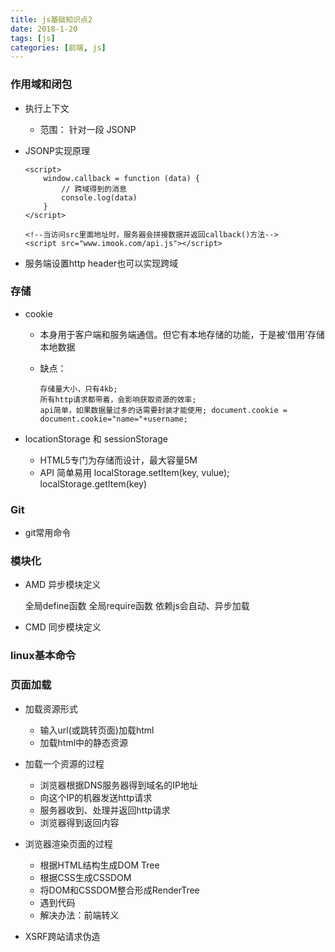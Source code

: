 ```yaml
---
title: js基础知识点2
date: 2018-1-20
tags: [js]
categories: [前端, js]
---
```


### 作用域和闭包
- 执行上下文

    - 范围： 针对一段<script>或者一个函数里面都会生成一个执行上下文
    - 全局：针对<script>生成全局上下文，进行全局的变量定义、函数声明
    - 函数：在函数内部，进行局部的变量定义、函数声明、this赋值、arguments赋值
    
    ```
    console.log(a); //undefined
    var a = 100;
    
    fn('yang');
    function fn (name) {
        age = 20;
        console.log(name, age);
        var age;
    }
    //"yang" 20
    ```

- this    
    this要在执行时才能确认值，定义时无法确认
    this执行的四种场景
    - 构造函数执行 
    - 作为对象属性执行 
    - 作为普通函数执行 this指向window
    - call, applay, bind
    
    ```
    //作为构造函数执行
    function Name(name) {
        this.name = name;
        this.printName = function () {
            console.log(this.name)
        }
    };
    var newFn = new Name("yang");
    newFn();
    
    
    作为对象属性，this指向该对象
    var a = {
        name: 'A',
        fn: function () {
            console.log(this.name, this.class)
        },
        class: "classB"
    }
    a.fn() //A  this==a 
    
    //
    a.fn.call({name: "B"}) //this == {name: "B"}
    
    //作为普通函数执行
    var fn1 = a.fn;  //this == window
    fn1()
    
    //call
    function fn1 (name, age) {
        alert(name);
        console.log(this);
    }
    fn1.call({x:100}, "zhangsan", 20)
    fn1.apply({x:100}, ["yang", 20]) //传参写法不一样
    
    //bind
    var fn2 = function (name, age) {
        console.log(name + ':' + age);
        console.log(this);
    }.bind({x:'12'});
    fn2("yang", 20);
    ```
    
- 作用域
    
    ```对于函数作用域，
    
    //函数和全局作用域
    var a = 100;
    function fn() {
        var a = 200;
        console.log('fn', a); 
    }
    
    console.log('global', a); //global 100
    fn();  //fn 200
    
    <!--函数作用域-->
    function fn() {
        var b = 200;
        console.log('fn', b);
    }
    
    console.log('global', b); //error
    ```
- 自由变量： 当前作用域没有定义的变量，即“自由变量”

    ```
    var a = 100;
    function name () {
        var b = 300;
        //当前作用域没有定义的变量，即“自由变量”
        console.log(a);
        
        console.log(b);
    }
    name (); //100 300
    ```

- 作用域链

    ```
    var a = 100;
    function F1() {
        var b = 200;
        function F2() {
            var c = 300;
            console.log(a);
            console.log(b);
            console.log(c);
        }
        F2(); // 100 200 300
    } 
    F1()  //100 200 300 
    ```

- 闭包

    - 使用场景1：函数作为返回值
    
        ```
        function fn1 () {
            var a = 100;
            return function () {
                console.log(a)
            }
        }
        var a = 200;
        var fn2 = fn1();
        fn2 (); //100
        ```
    - 使用场景2：函数作为参数传递
    
        ```
        function fn1 () {
            var a = 100;
            return function () {
                console.log(a)
            }
        }
        
        var fn2 = fn1();
        
        function fn3 (fn) {
            var a = 200;
            fn();
        }
        
        fn3(fn2); //100
        ```       

### 异步和单线程
- **异步**
    - 同步和异步的区别:
    同步会阻塞程序的执行，同步相当于alert,一件事完成之后才做另一件事。
    
        ```
        //异步
        console.log ('100');
        setTimeout(function () {
            console.log('200');
            
        }, 1000);
        console.log('300');
        
        //同步
        console.log('100');
        alert('200');
        console.log('300');
        ```
    - 异步使用场景
        - 定时任务 setTimeout setInterval
        - 网络请求 ajax 动态图片加载
        - 事件绑定
- **单线程**    
    - 一次只能干一件事


### 日期
常用的获取日期

    // 获取当前时间的毫秒数
    Date.now() 
    
    
    //获取当前时间
    dt1 = new Date(); 
    
    //获取dt1时间的毫秒数
    dt1.getTime(); 
    
    //获取dt1的年份
    dt1.getFullYear();
    
    //获取dt1的月份 0-11
    dt1.getMonth();
    
    //获取dt1的日期1-31
    dt1.getDate()
    
    //获取dt1的时间
    dt1.getHours()
    dt1.getMinutes()
    dt1.getSeconds()
     
    ```
    
### Math.random()
0~1之间的小数，且长度随机

```
获取位数一致的随机数
var random = Math.random() + '0000000000';
random = random.slice(0, 10);
console.log(random);

```


### 数组API

- forEach
- every: 所有元素都必须满足条件才会返回true
    
    ```
    var arr= [1, 2, 3, 4, 5];
    var result = arr.every(function (item) {
        if (item < 4){
            return item;
        }  
    });
    console.log(result); //false
    }
    ```
- some: 有元素满足条件就会返回true
- sort 排序
- map：重新组装元素生成新的数组

    ```
    var arr= [1, 2, 3, 4, 5];
    var result = arr.map(function (item) {
        return "<span>" + item + "</span>"
    });
    console.log(result); 
    ```
- filter

### 对象API
- for in


### DOM操作 Document object model
- DOM本质 

    浏览器把html文本结构化成浏览器可识别和js可操作的一种模型。树结构
- DOM操作
    - DOM节点操作
        - 获取节点信息
            ```
            var dom1 = document.getElementById('name'); //元素
            document.getElementsByClassName('name')//集合
            document.getElementsByTagName('p')//集合
            document.querySelectorAll('div')//集合
            
            //property:js对象中的标准属性的获取和修改
            dom1.style.width;
            dom1.className
            dom1.nodeName
            
            //attribute： html标签属性的获取和修改
            dom1.getAttribute('data-name');
            dom1.setAttribute('data-name', 20);
            
            dom1.getAttribute('style');
            dom1.setAttribute('style', "font-size:20px");
            
            ```
        - 新增节点元素
        
            ```
            <div id="name"></div>
            <p id="class">111</p
            var div1 = document.getElementById('name');
            //新增节点
            var p1 = document.createElement('p');
            p1.innerHtml = 'yang';
            //添加节点
            p1.appendChild(div1);
            
            //移动已有节点
            var p2 = document.getElementById('class');
            div1.appendChild(p2);
            
            //获取父元素
            var parent = div1.parentElement; 
            
            //获取子元素
            var children = div1.childNodes; //列表
            
            //删除子元素
            div1.removeChild(children[0])
            
            ```

        - 获取父元素 div1.parentElement
        - 获取子元素 div1.childNodes //列表
        - 删除节点 removeChild
            
### BOM browser object model
- 检测浏览器的类型
    - navigator 浏览器相关信息
    ```
    // 判断是否是chrome浏览器
    var ua = navigator.userAgent;
    ua.indexOf('Chrome') > 0
    ```
    - screen 获取屏幕的宽和高
    
    ```
    screen.width
    screen.height
    ```
- 拆解URL各个部分
    - location
    
    ```
    http://tieba.baidu.com/f?kw=ireader&fr=index&red_tag=w2931729402
    hash:""
    host:"tieba.baidu.com" //域名
    hostname:"tieba.baidu.com"
    href:"http:/tieba.baidu.com/f?kw=ireader&fr=index&red_tag=w2931729402"
    origin:"http:/tieba.baidu.com"
    pathname:"/f"
    port:""
    protocol:"http:"
    search: "?kw=ireader&fr=index&red_tag=w2931729402" //参数
    ```
    - history
    
    ```
    history.back();
    history.forward();
    ```
### 事件
- 事件绑定
    ```
    var div1 = doocument.getElementById('#name');
    div1.addEventListenr('click', function () {
        console.log('111');
    })
    ```
- 事件冒泡
    e.stopPropagation() //阻止事件冒泡

- 事件代理
    利用事件冒泡将点击事件绑定在上层dom中
    
- 通用事件绑定方法demo

    ```
    <div id="btnWrapper">
        <a href="www.baidu.com">点击1</a>
        <a href="www.baidu.com" id="clickEvent2">点击2</a>
        <a href="www.baidu.com" id="clickEvent3">点击3</a>
        <p id="clickEvent1">撤销1</p>
    </div>
    
    var btns = document.getElementById('btnWrapper');
    var clickEvent = document.getElementById('clickEvent1');
    function bindEvent (ele, type, selector, fn) {
        var target;
        if (!fn) {
            fn = selector;
            selector = null;
        }
        ele.addEventListener(type, function (e) {
            target = e.target;
            if (target.matches(selector)) {
                // 事件代理
                fn.call(target, e)
            } else {
                fn(e);
            }
        })
    }
    bindEvent (btns, 'click', 'a', function (e) {
        e.preventDefault();
        console.log(this.innerHTML);
    });

    bindEvent (clickEvent, 'click', function (e) {
        e.stopPropagation();
        console.log(clickEvent.innerHTML);
    });
    ```


### Ajax
- XMLHttpRequest及状态码

    ```
    var xhr = new XMLHttpRequest();
    xhr.open('GET', '/api', false);
    xhr.onreadystatechange = function () {
        if (xhr.readyState == 4) {
            if(xhr.status == 200) {
                alert(xhr.responseText)
            }
        }
    }
    xhr.send(null)
    
    ```
- 状态码说明readyState和status
    - readystate
        - 0: 未初始化，还没有调用send()方法
        - 1：载入，已调用send()方法，正在发送请求
        - 2：载入完成，send()方法执行完成，已经接收到全部响应内容
        - 3：交互，正在解析响应内容
        - 4：完成，响应内容解析完成，可以在客户端调用了
        
    - status
        - 2XX 表示成功处理请求
        - 3XX 需要重定向，浏览器直接跳转
        - 4XX 客户端请求错误 如404
        - 5XX 服务端错误

- 跨域
    - 相关概念
    
        - 浏览器有同源策略，不允许ajax访问其他域接口
        
        - 跨域条件：协议、域名、端口，有一个不同就算跨域
        
        - http默认端口80 https默认端口403
        
        - 所有的跨域请求都必须经过信息方允许
        
        - 如果未经过允许即可获取，那是浏览器的同源策略出现漏洞
        
    - 可跨域的三个标签
        - <img src="XXXX"> 用于打点统计
        - <link href=""> 可以使用CDN
        - <script src=""></script> JSONP
        
    - JSONP实现原理
    
        ```
        <script>
            window.callback = function (data) {
                // 跨域得到的消息
                console.log(data)
            }
        </script>
        
        <!--当访问src里面地址时，服务器会拼接数据并返回callback()方法-->
        <script src="www.imook.com/api.js"></script>
        ```
    - 服务端设置http header也可以实现跨域
    
### 存储
- cookie    
    
    - 本身用于客户端和服务端通信。但它有本地存储的功能，于是被‘借用’存储本地数据
    - 缺点： 
        
        ```
        存储量大小，只有4kb;
        所有http请求都带着，会影响获取资源的效率;
        api简单，如果数据量过多的话需要封装才能使用; document.cookie = document.cookie="name="+username;
        ```
- locationStorage 和 sessionStorage

    - HTML5专门为存储而设计，最大容量5M
    - API 简单易用 localStorage.setItem(key, vulue); localStorage.getItem(key)

### Git
- git常用命令


### 模块化

- AMD 异步模块定义
    
    全局define函数 全局require函数 依赖js会自动、异步加载
    

- CMD 同步模块定义
    

### linux基本命令

### 页面加载
- 加载资源形式
    - 输入url(或跳转页面)加载html
    - 加载html中的静态资源
- 加载一个资源的过程
    - 浏览器根据DNS服务器得到域名的IP地址
    - 向这个IP的机器发送http请求
    - 服务器收到、处理并返回http请求
    - 浏览器得到返回内容
- 浏览器渲染页面的过程
    - 根据HTML结构生成DOM Tree
    - 根据CSS生成CSSDOM
    - 将DOM和CSSDOM整合形成RenderTree
    - 遇到<script>时，会执行并阻塞渲染
    
- window.onload 和 DOMContentLoaded
    - onload也难的全部资源加载完才会执行，包括图片、视频等
    - DOM渲染完即可执行，此时图片、视频还可能没有加载完
    
### 性能优化
- 原则
    - 多使用内存、缓存或者其他方法
    - 减少CPU计算、减少网络
    
- 从哪里入手
    - 加载页面和静态资源
    - 页面渲染
    
- 加载资源优化
    - 静态资源的压缩合并
    - 静态资源缓存
    - 使用CDN让资源加载更快
    - 使用SSR后端渲染，数据直接输出到HTML里面
    
- 渲染优化
    - css放前面，js放后面
    - 懒加载(图片懒加载、下拉加载更多)
    - 减少DOM查询，对DOM查询做缓存
    - 减少DOM操作，多个操作尽量合并在一起执行
    - 事件节流
    - 尽早执行操作(如DOMContentLoaded)
    
### 安全性
- XSS跨站请求攻击
    - 含有<scirpt></script>代码
    - 解决办法：前端转义

- XSRF跨站请求伪造
